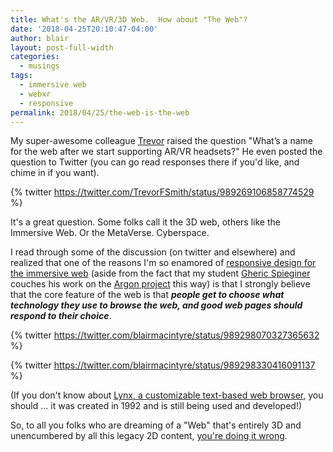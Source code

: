 ```yaml
---
title: What's the AR/VR/3D Web.  How about "The Web"?
date: '2018-04-25T20:10:47-04:00'
author: blair
layout: post-full-width
categories:
  - musings
tags:
  - immersive web
  - webxr
  - responsive
permalink: 2018/04/25/the-web-is-the-web
---
```

My super-awesome colleague [Trevor](https://trevor.smith.name/) raised the question  "What’s a name for the web after we start supporting AR/VR headsets?"   He even posted the question to Twitter (you can go read responses there if you'd like, and chime in if you want).

{% twitter https://twitter.com/TrevorFSmith/status/989269106858774529 %} 

It's a great question.  Some folks call it the 3D web, others like the Immersive Web.  Or the MetaVerse.  Cyberspace.

I read through some of the discussion (on twitter and elsewhere) and realized that one of the reasons I'm so enamored of [responsive design for the immersive web](https://blog.mozvr.com/progressive-webxr-ar-store/) (aside from the fact that my student [Gheric Spieginer](https://www.linkedin.com/in/gspeiginer/) couches his work on the [Argon project](https://argonjs.io) this way) is that I strongly believe that the core feature of the web is that _**people get to choose what technology they use to browse the web, and good web pages should respond to their choice**_.  

{% twitter  https://twitter.com/blairmacintyre/status/989298070327365632 %}

{% twitter https://twitter.com/blairmacintyre/status/989298330416091137 %}

(If you don't know about [Lynx, a customizable text-based web browser](https://en.wikipedia.org/wiki/Lynx_(web_browser)), you should ... it was created in 1992 and is still being used and developed!)

So, to all you folks who are dreaming of a "Web" that's entirely 3D and unencumbered by all this legacy 2D content, [you're doing it wrong](http://www.slate.com/topics/y/you_re_doing_it_wrong.html).
